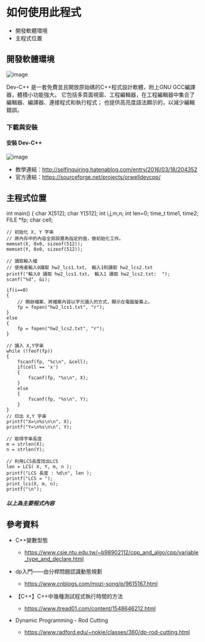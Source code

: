 # 如何使用此程式

- 開發軟體環境
- 主程式位置

## 開發軟體環境

![image](https://i.imgur.com/9DYIRXC.png)

Dev-C++
是一套免費並且開放原始碼的C++程式設計軟體，附上GNU GCC編譯器，體積小功能強大。
它包括多頁面視窗、工程編輯器，在工程編輯器中集合了編輯器、編譯器、連接程式和執行程式；
也提供高亮度語法顯示的，以減少編輯錯誤。

### 下載與安裝
#### 安裝 Dev-C++

![image](https://i.imgur.com/gaa770w.png)
  - 教學連結：http://selfinquiring.hatenablog.com/entry/2016/03/18/204352
  - 官方連結：https://sourceforge.net/projects/orwelldevcpp/
  
## 主程式位置


int main() 
{ 
  	char X[512]; 
  	char Y[512]; 
  	int  i,j,m,n;
  	int len=0;
	time_t 	time1, time2;	   
	FILE 	*fp;
	char  cell;
  	
  	// 初始化 X, Y 字串  
  	// 將內存中的內容全部設置為指定的值，做初始化工作。
	memset(X, 0x0, sizeof(512));
  	memset(Y, 0x0, sizeof(512));   
  	
  	// 讀取輸入檔
	// 使用者輸入0讀取 hw2_lcs1.txt， 輸入1則讀取 hw2_lcs2.txt
    printf("輸入0 讀取 hw2_lcs1.txt， 輸入1 讀取 hw2_lcs2.txt:  ");
    scanf("%d", &i); 
    
    if(i==0) 
    {
    	// 開啟檔案，將檔案內容以字元讀入的方式，顯示在電腦螢幕上。
    	fp = fopen("hw2_lcs1.txt", "r");
	} 
	else 
	{
		fp = fopen("hw2_lcs2.txt", "r");
	}
	
	// 讀入 X,Y字串 
	while (!feof(fp))
	{
		fscanf(fp, "%c\n", &cell);
		if(cell == 'x') 
		{
			fscanf(fp, "%s\n", X);	
		} 
		else 
		{ 
			fscanf(fp, "%s\n", Y);	
		}
	}
	// 印出 X,Y 字串 
	printf("X=\n%s\n\n", X);
	printf("Y=\n%s\n\n", Y);
	
	// 取得字串長度  
    m = strlen(X);
	n = strlen(Y);
	
	// 利用LCS長度找出LCS 
  	len = LCS( X, Y, m, n );
  	printf("LCS 長度 : %d\n", len ); 
  	printf("LCS = ");
  	print_lcs(X, m, n);
  	printf("\n");
	
   ##### 以上為主要程式內容

## 參考資料


- C++變數型態
  - https://www.csie.ntu.edu.tw/~b98902112/cpp_and_algo/cpp/variable_type_and_declare.html
  
- dp入門——由分桿問題認識動態規劃
  - https://www.cnblogs.com/mozi-song/p/9615167.html

- 【C++】C++中幾種測試程式執行時間的方法
  - https://www.itread01.com/content/1548646212.html
  
- Dynamic Programming - Rod Cutting
  - https://www.radford.edu/~nokie/classes/360/dp-rod-cutting.html
